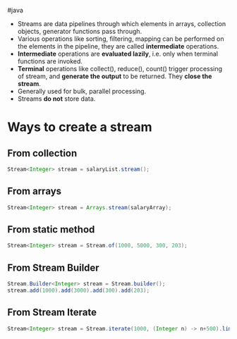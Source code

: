 #java 
+ Streams are data pipelines through which elements in arrays, collection objects, generator functions pass through. 
+ Various operations like sorting, filtering, mapping can be performed on the elements in the pipeline, they are called **intermediate** operations.
+ **Intermediate** operations are **evaluated lazily**, i.e. only when terminal functions are invoked.
+ **Terminal** operations like collect(), reduce(), count() trigger processing of stream, and **generate the output** to be returned. They **close the stream**.
+ Generally used for bulk, parallel processing.
+ Streams **do not** store data.

# Ways to create a stream
## From collection
```java
Stream<Integer> stream = salaryList.stream();
```
## From arrays
```java
Stream<Integer> stream = Arrays.stream(salaryArray);
```
## From static method
```java
Stream<Integer> stream = Stream.of(1000, 5000, 300, 203);
```
## From Stream Builder
```java
Stream.Builder<Integer> stream = Stream.builder();
stream.add(1000).add(3000).add(300).add(203);
```
## From Stream Iterate
```java
Stream<Integer> stream = Stream.iterate(1000, (Integer n) -> n+500).limit(5); // 1500,2000,2500,3000,3500
```